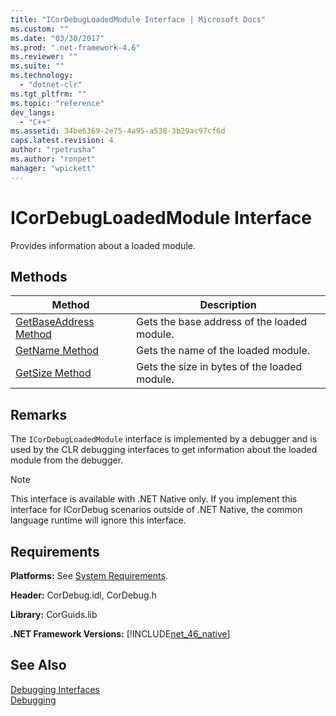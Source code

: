 ```yaml
---
title: "ICorDebugLoadedModule Interface | Microsoft Docs"
ms.custom: ""
ms.date: "03/30/2017"
ms.prod: ".net-framework-4.6"
ms.reviewer: ""
ms.suite: ""
ms.technology: 
  - "dotnet-clr"
ms.tgt_pltfrm: ""
ms.topic: "reference"
dev_langs: 
  - "C++"
ms.assetid: 34be6369-2e75-4a95-a538-3b29ac97cf6d
caps.latest.revision: 4
author: "rpetrusha"
ms.author: "ronpet"
manager: "wpickett"
---
```

# ICorDebugLoadedModule Interface
Provides information about a loaded module.  
  
## Methods  
  
|Method|Description|  
|------------|-----------------|  
|[GetBaseAddress Method](../../../../docs/framework/unmanaged-api/debugging/icordebugloadedmodule-getbaseaddress-method.md)|Gets the base address of the loaded module.|  
|[GetName Method](../../../../docs/framework/unmanaged-api/debugging/icordebugloadedmodule-getname-method.md)|Gets the name of the loaded module.|  
|[GetSize Method](../../../../docs/framework/unmanaged-api/debugging/icordebugloadedmodule-getsize-method.md)|Gets the size in bytes of the loaded module.|  
  
## Remarks  
 The `ICorDebugLoadedModule` interface is implemented by a debugger and is used by the CLR debugging interfaces to get information about the loaded module from the debugger.  
  
> [!NOTE]
>  This interface is available with .NET Native only. If you implement this interface for ICorDebug scenarios outside of .NET Native, the common language runtime will ignore this interface.  
  
## Requirements  
 **Platforms:** See [System Requirements](../../../../docs/framework/getting-started/system-requirements.md).  
  
 **Header:** CorDebug.idl, CorDebug.h  
  
 **Library:** CorGuids.lib  
  
 **.NET Framework Versions:** [!INCLUDE[net_46_native](../../../../includes/net-46-native-md.md)]  
  
## See Also  
 [Debugging Interfaces](../../../../docs/framework/unmanaged-api/debugging/debugging-interfaces.md)   
 [Debugging](../../../../docs/framework/unmanaged-api/debugging/index.md)